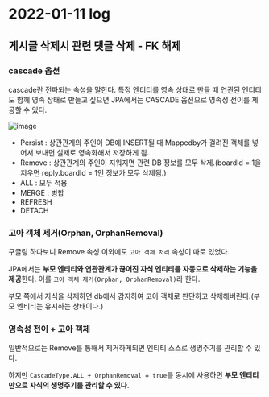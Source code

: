 # 2022-01-11 log

## 게시글 삭제시 관련 댓글 삭제 - FK 해제

### cascade 옵션

cascade란 전파되는 속성을 말한다. 특정 엔티티를 영속 상태로 만들 때 연관된 엔티티도 함께 영속 상태로 만들고 싶으면 JPA에서는 CASCADE 옵션으로 영속성 전이를 제공할 수 있다.

![image](https://user-images.githubusercontent.com/84966961/148937355-43da56a8-65da-40cf-a549-971e6b4a73c8.png)

- Persist : 상관관계의 주인이 DB에 INSERT될 때 Mappedby가 걸려진 객체를 넣어서 보내면 실제로 영속화해서 저장하게 됨.
- Remove : 상관관계의 주인이 지워지면 관련 DB 정보를 모두 삭제.(boardId = 1을 지우면 reply.boardId = 1인 정보가 모두 삭제됨.)
- ALL : 모두 적용
- MERGE : 병합
- REFRESH
- DETACH

### 고아 객체 제거(Orphan, OrphanRemoval)

구글링 하다보니 Remove 속성 이외에도 `고아 객체 처리` 속성이 따로 있었다.

JPA에서는 **부모 엔티티와 연관관계가 끊어진 자식 엔티티를 자동으로 삭제하는 기능을 제공**한다. 이를 `고아 객체 제거(Orphan, OrphanRemoval)`라 한다.

부모 쪽에서 자식을 삭제하면 db에서 감지하여 고아 객체로 판단하고 삭제해버린다.(부모 엔티티는 유지하는 상태이다.)

### 영속성 전이 + 고아 객체

일반적으로는 Remove를 통해서 제거하게되면 엔티티 스스로 생명주기를 관리할 수 있다. 

하지만 `CascadeType.ALL + OrphanRemoval = true`를 동시에 사용하면 **부모 엔티티만으로 자식의 생명주기를 관리할 수 있다.**